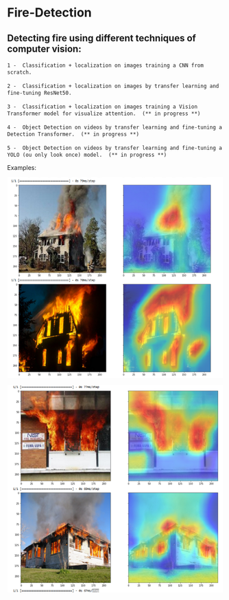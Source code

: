 # Fire-Detection
## Detecting fire using different techniques of computer vision:

    1 -  Classification + localization on images training a CNN from scratch.

    2 -  Classification + localization on images by transfer learning and fine-tuning ResNet50.

    3 -  Classification + localization on images training a Vision Transformer model for visualize attention.  (** in progress **)
    
    4 -  Object Detection on videos by transfer learning and fine-tuning a Detection Transformer.  (** in progress **)
    
    5 -  Object Detection on videos by transfer learning and fine-tuning a YOLO (ou only look once) model.  (** in progress **)
    
Examples:


![alt text](https://github.com/omoru/Fire-Detection/blob/main/images/cnn1.PNG)


![alt text](https://github.com/omoru/Fire-Detection/blob/main/images/cnn0.PNG)



